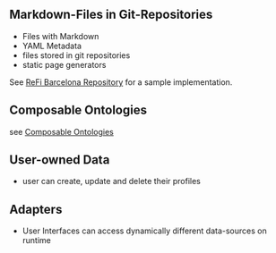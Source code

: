 ## Markdown-Files in Git-Repositories

* Files with Markdown
* YAML Metadata
* files stored in git repositories
* static page generators

See [ReFi Barcelona Repository](https://github.com/antontranelis/ReFi-Barcelona/) for a sample implementation.

## Composable Ontologies
see  [Composable Ontologies](https://docs.murmurations.network/about/ontology-composability.html)

## User-owned Data 
* user can create, update and delete their profiles

## Adapters
* User Interfaces can access dynamically different data-sources on runtime
